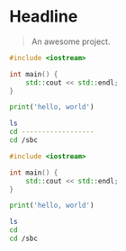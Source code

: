 # Headline

> An awesome project.

```cpp
#include <iostream>

int main() {
    std::cout << std::endl;
}
```

```python
print('hello, world')
```

```bash
ls
cd ------------------
cd /sbc
```

```cpp
#include <iostream>

int main() {
    std::cout << std::endl;
}
```

```python
print('hello, world')
```

```bash
ls
cd
cd /sbc
```
